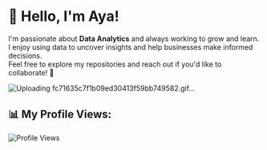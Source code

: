 # 👋 Hello, I'm Aya!

I'm passionate about **Data Analytics** and always working to grow and learn.  
I enjoy using data to uncover insights and help businesses make informed decisions.  
Feel free to explore my repositories and reach out if you'd like to collaborate! 🚀

![Uploading fc71635c7f1b09ed30413f59bb749582.gif…]()


## 📊 My Profile Views:

![Profile Views](https://komarev.com/ghpvc/?username=yourusername&color=blue)


